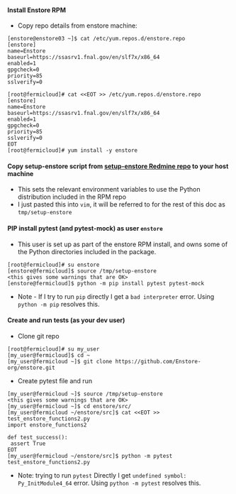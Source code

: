 <!-----

Yay, no errors, warnings, or alerts!

Conversion time: 0.485 seconds.


Using this Markdown file:

1. Paste this output into your source file.
2. See the notes and action items below regarding this conversion run.
3. Check the rendered output (headings, lists, code blocks, tables) for proper
   formatting and use a linkchecker before you publish this page.

Conversion notes:

* Docs to Markdown version 1.0β33
* Tue Jan 11 2022 10:46:59 GMT-0800 (PST)
* Source doc: Enstore pytest with C modules
* Tables are currently converted to HTML tables.
----->



#### Install Enstore RPM



* Copy repo details from enstore machine:

```
[enstore@enstore03 ~]$ cat /etc/yum.repos.d/enstore.repo
[enstore]
name=Enstore
baseurl=https://ssasrv1.fnal.gov/en/slf7x/x86_64
enabled=1
gpgcheck=0
priority=85
sslverify=0
```



 ```
[root@fermicloud]# cat <<EOT >> /etc/yum.repos.d/enstore.repo
[enstore]
name=Enstore
baseurl=https://ssasrv1.fnal.gov/en/slf7x/x86_64
enabled=1
gpgcheck=0
priority=85
sslverify=0
EOT
[root@fermicloud]# yum install -y enstore
```




#### Copy setup-enstore script from [setup-enstore Redmine repo](https://cdcvs.fnal.gov/redmine/projects/enstore-config/repository/revisions/master/entry/config/setup-enstore) to your host machine



* This sets the relevant environment variables to use the Python distribution included in the RPM repo
* I just pasted this into `vim`, it will be referred to for the rest of this doc as `tmp/setup-enstore`


#### PIP install pytest (and pytest-mock) as user `enstore`



* This user is set up as part of the enstore RPM install, and owns some of the Python directories included in the package.

 ```
[root@fermicloud]# su enstore
[enstore@fermicloud]$ source /tmp/setup-enstore
<this gives some warnings that are OK>
[enstore@fermicloud]$ python -m pip install pytest pytest-mock
```


* Note - If I try to run `pip` directly I get a `bad interpreter` error. Using `python -m pip` resolves this.


#### Create and run tests (as your dev user)



* Clone git repo

 ```
[root@fermicloud]# su my_user
[my_user@fermicloud]$ cd ~
[my_user@fermicloud ~]$ git clone https://github.com/Enstore-org/enstore.git
```


* Create pytest file and run

 ```
[my_user@fermicloud ~]$ source /tmp/setup-enstore
<this gives some warnings that are OK>
[my_user@fermicloud ~]$ cd enstore/src/
[my_user@fermicloud ~/enstore/src]$ cat <<EOT >> test_enstore_functions2.py
import enstore_functions2

def test_success():
  assert True
EOT
[my_user@fermicloud ~/enstore/src]$ python -m pytest test_enstore_functions2.py
```


* Note: trying to run `pytest` Directly I get `undefined symbol: Py_InitModule4_64` error. Using `python -m pytest` resolves this.
